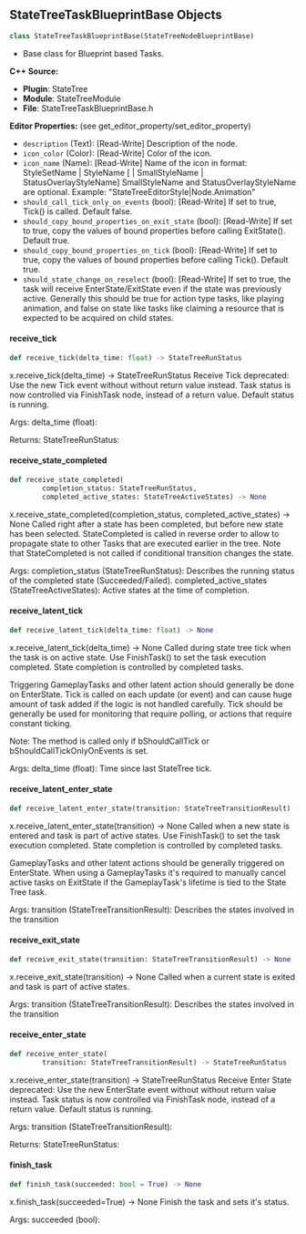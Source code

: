 ## StateTreeTaskBlueprintBase Objects

```python
class StateTreeTaskBlueprintBase(StateTreeNodeBlueprintBase)
```

* Base class for Blueprint based Tasks.

**C++ Source:**

- **Plugin**: StateTree
- **Module**: StateTreeModule
- **File**: StateTreeTaskBlueprintBase.h

**Editor Properties:** (see get_editor_property/set_editor_property)

- ``description`` (Text):  [Read-Write] Description of the node.
- ``icon_color`` (Color):  [Read-Write] Color of the icon.
- ``icon_name`` (Name):  [Read-Write] Name of the icon in format:
               StyleSetName | StyleName [ | SmallStyleName | StatusOverlayStyleName]
               SmallStyleName and StatusOverlayStyleName are optional.
               Example: "StateTreeEditorStyle|Node.Animation"
- ``should_call_tick_only_on_events`` (bool):  [Read-Write] If set to true, Tick() is called. Default false.
- ``should_copy_bound_properties_on_exit_state`` (bool):  [Read-Write] If set to true, copy the values of bound properties before calling ExitState(). Default true.
- ``should_copy_bound_properties_on_tick`` (bool):  [Read-Write] If set to true, copy the values of bound properties before calling Tick(). Default true.
- ``should_state_change_on_reselect`` (bool):  [Read-Write] If set to true, the task will receive EnterState/ExitState even if the state was previously active.
  Generally this should be true for action type tasks, like playing animation,
  and false on state like tasks like claiming a resource that is expected to be acquired on child states.

<a id="unreal.StateTreeTaskBlueprintBase.receive_tick"></a>

#### receive_tick

```python
def receive_tick(delta_time: float) -> StateTreeRunStatus
```

x.receive_tick(delta_time) -> StateTreeRunStatus
Receive Tick
deprecated: Use the new Tick event without without return value instead. Task status is now controlled via FinishTask node, instead of a return value. Default status is running.

Args:
    delta_time (float): 

Returns:
    StateTreeRunStatus:

<a id="unreal.StateTreeTaskBlueprintBase.receive_state_completed"></a>

#### receive_state_completed

```python
def receive_state_completed(
        completion_status: StateTreeRunStatus,
        completed_active_states: StateTreeActiveStates) -> None
```

x.receive_state_completed(completion_status, completed_active_states) -> None
Called right after a state has been completed, but before new state has been selected. StateCompleted is called in reverse order to allow to propagate state to other Tasks that
are executed earlier in the tree. Note that StateCompleted is not called if conditional transition changes the state.

Args:
    completion_status (StateTreeRunStatus): Describes the running status of the completed state (Succeeded/Failed).
    completed_active_states (StateTreeActiveStates): Active states at the time of completion.

<a id="unreal.StateTreeTaskBlueprintBase.receive_latent_tick"></a>

#### receive_latent_tick

```python
def receive_latent_tick(delta_time: float) -> None
```

x.receive_latent_tick(delta_time) -> None
Called during state tree tick when the task is on active state.
Use FinishTask() to set the task execution completed. State completion is controlled by completed tasks.

Triggering GameplayTasks and other latent action should generally be done on EnterState. Tick is called on each update (or event)
and can cause huge amount of task added if the logic is not handled carefully.
Tick should be generally be used for monitoring that require polling, or actions that require constant ticking.

Note: The method is called only if bShouldCallTick or bShouldCallTickOnlyOnEvents is set.

Args:
    delta_time (float): Time since last StateTree tick.

<a id="unreal.StateTreeTaskBlueprintBase.receive_latent_enter_state"></a>

#### receive_latent_enter_state

```python
def receive_latent_enter_state(transition: StateTreeTransitionResult) -> None
```

x.receive_latent_enter_state(transition) -> None
Called when a new state is entered and task is part of active states.
Use FinishTask() to set the task execution completed. State completion is controlled by completed tasks.

GameplayTasks and other latent actions should be generally triggered on EnterState. When using a GameplayTasks it's required
to manually cancel active tasks on ExitState if the GameplayTask's lifetime is tied to the State Tree task.

Args:
    transition (StateTreeTransitionResult): Describes the states involved in the transition

<a id="unreal.StateTreeTaskBlueprintBase.receive_exit_state"></a>

#### receive_exit_state

```python
def receive_exit_state(transition: StateTreeTransitionResult) -> None
```

x.receive_exit_state(transition) -> None
Called when a current state is exited and task is part of active states.

Args:
    transition (StateTreeTransitionResult): Describes the states involved in the transition

<a id="unreal.StateTreeTaskBlueprintBase.receive_enter_state"></a>

#### receive_enter_state

```python
def receive_enter_state(
        transition: StateTreeTransitionResult) -> StateTreeRunStatus
```

x.receive_enter_state(transition) -> StateTreeRunStatus
Receive Enter State
deprecated: Use the new EnterState event without without return value instead. Task status is now controlled via FinishTask node, instead of a return value. Default status is running.

Args:
    transition (StateTreeTransitionResult): 

Returns:
    StateTreeRunStatus:

<a id="unreal.StateTreeTaskBlueprintBase.finish_task"></a>

#### finish_task

```python
def finish_task(succeeded: bool = True) -> None
```

x.finish_task(succeeded=True) -> None
Finish the task and sets it's status.

Args:
    succeeded (bool):

<a id="unreal.StateTree"></a>